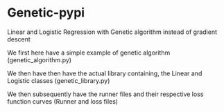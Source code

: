 # Genetic-pypi
Linear and Logistic Regression with Genetic algorithm instead of gradient descent

We first here have a simple example of genetic algorithm (genetic_algorithm.py)


We then have then have the actual library containing, the Linear and Logistic classes (genetic_library.py)


We then subsequently have the runner files and their respective loss function curves (Runner and loss files)
